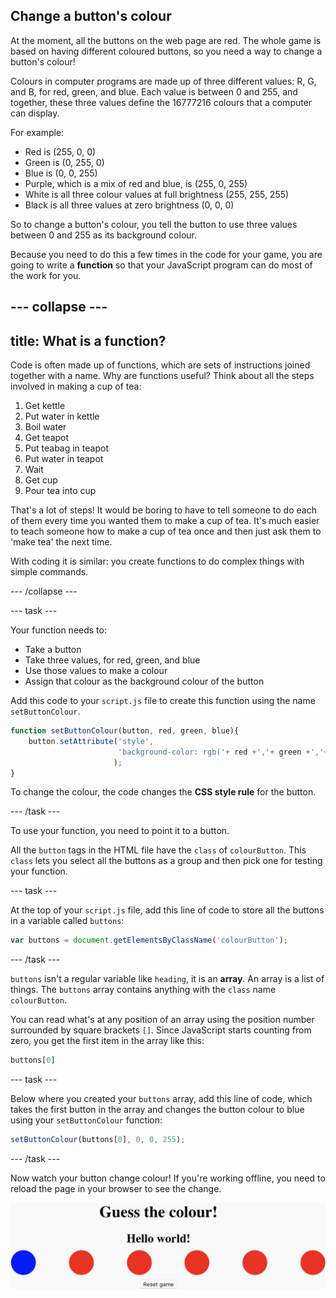 ## Change a button's colour

At the moment, all the buttons on the web page are red. The whole game is based on having different coloured buttons, so you need a way to change a button's colour!

Colours in computer programs are made up of three different values: R, G, and B, for red, green, and blue. Each value is between 0 and 255, and together, these three values define the 16777216 colours that a computer can display.

For example:
- Red is (255, 0, 0)
- Green is (0, 255, 0)
- Blue is (0, 0, 255)
- Purple, which is a mix of red and blue, is (255, 0, 255)
- White is all three colour values at full brightness (255, 255, 255)
- Black is all three values at zero brightness (0, 0, 0)

So to change a button's colour, you tell the button to use three values between 0 and 255 as its background colour.

Because you need to do this a few times in the code for your game, you are going to write a **function** so that your JavaScript program can do most of the work for you.

--- collapse ---
---
title: What is a function?
---

Code is often made up of functions, which are sets of instructions joined together with a name. Why are functions useful? Think about all the steps involved in making a cup of tea:

  1. Get kettle
  2. Put water in kettle
  3. Boil water
  4. Get teapot
  5. Put teabag in teapot
  6. Put water in teapot
  7. Wait
  8. Get cup
  9. Pour tea into cup

That's a lot of steps! It would be boring to have to tell someone to do each of them every time you wanted them to make a cup of tea. It's much easier to teach someone how to make a cup of tea once and then just ask them to 'make tea' the next time.

With coding it is similar: you create functions to do complex things with simple commands.

--- /collapse ---

--- task ---

Your function needs to:

 - Take a button
 - Take three values, for red, green, and blue
 - Use those values to make a colour
 - Assign that colour as the background colour of the button

Add this code to your `script.js` file to create this function using the name `setButtonColour`.

```JavaScript
function setButtonColour(button, red, green, blue){
    button.setAttribute('style',
                        'background-color: rgb('+ red +','+ green +','+ blue +');'
                       );
}
```

To change the colour, the code changes the **CSS style rule** for the button.

--- /task ---

To use your function, you need to point it to a button.

All the `button` tags in the HTML file have the `class` of `colourButton`. This `class` lets you select all the buttons as a group and then pick one for testing your function.

--- task ---

At the top of your `script.js` file, add this line of code to store all the buttons in a variable called `buttons`:

```JavaScript
var buttons = document.getElementsByClassName('colourButton');
```

--- /task ---

`buttons` isn't a regular variable like `heading`, it is an **array**. An array is a list of things. The `buttons` array contains anything with the `class` name `colourButton`.

You can read what's at any position of an array using the position number surrounded by square brackets `[]`. Since JavaScript starts counting from zero, you get the first item in the array like this:

```JavaScript
buttons[0]
```

--- task ---

Below where you created your `buttons` array, add this line of code, which takes the first button in the array and changes the button colour to blue using your `setButtonColour` function:

```JavaScript
setButtonColour(buttons[0], 0, 0, 255);
```
--- /task ---

Now watch your button change colour! If you're working offline, you need to reload the page in your browser to see the change.

![The first button has changed from red to blue. The other five buttons remain red.](images/1blue.png)

